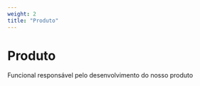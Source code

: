 ```yaml
---
weight: 2
title: "Produto"
---
```


# Produto

Funcional responsável pelo desenvolvimento do nosso produto